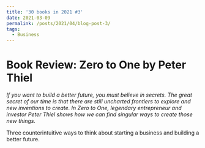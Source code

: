 ```yaml
---
title: '30 books in 2021 #3'
date: 2021-03-09
permalink: /posts/2021/04/blog-post-3/
tags:
  - Business
---
```

Book Review: Zero to One by Peter Thiel
======
*If you want to build a better future, you must believe in secrets. The great secret of our time is that there are still uncharted frontiers to explore and new inventions to create. In Zero to One, legendary entrepreneur and investor Peter Thiel shows how we can find singular ways to create those new things.*

Three counterintuitive ways to think about starting a business and building a better future.
